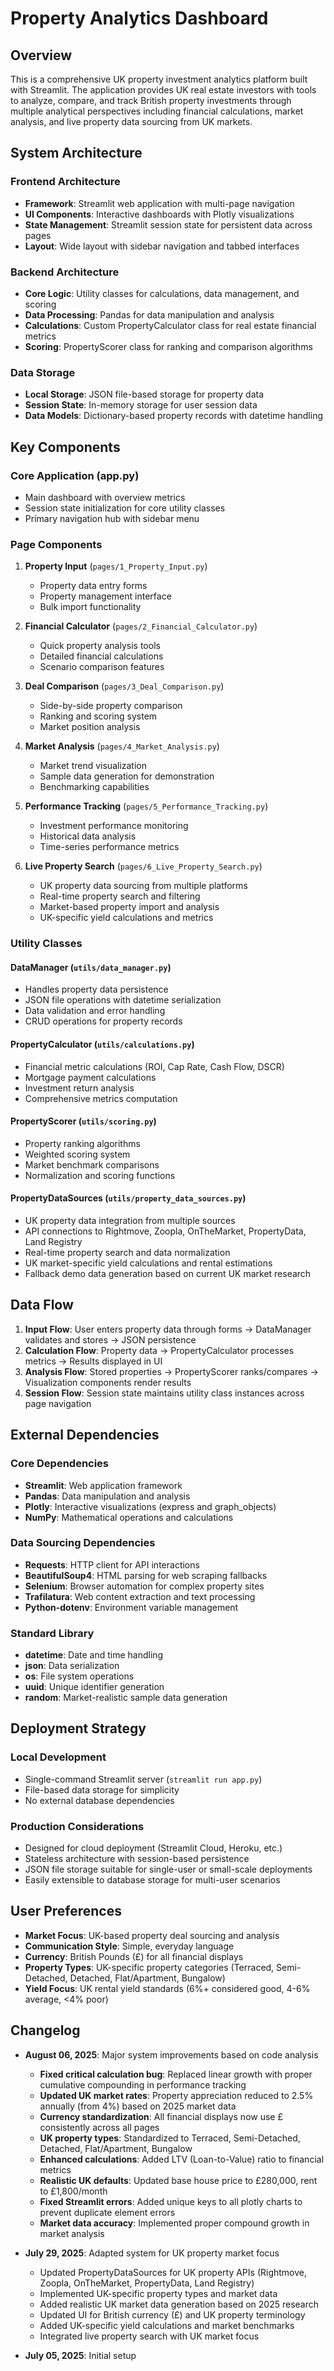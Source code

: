 # Property Analytics Dashboard

## Overview

This is a comprehensive UK property investment analytics platform built with Streamlit. The application provides UK real estate investors with tools to analyze, compare, and track British property investments through multiple analytical perspectives including financial calculations, market analysis, and live property data sourcing from UK markets.

## System Architecture

### Frontend Architecture
- **Framework**: Streamlit web application with multi-page navigation
- **UI Components**: Interactive dashboards with Plotly visualizations
- **State Management**: Streamlit session state for persistent data across pages
- **Layout**: Wide layout with sidebar navigation and tabbed interfaces

### Backend Architecture
- **Core Logic**: Utility classes for calculations, data management, and scoring
- **Data Processing**: Pandas for data manipulation and analysis
- **Calculations**: Custom PropertyCalculator class for real estate financial metrics
- **Scoring**: PropertyScorer class for ranking and comparison algorithms

### Data Storage
- **Local Storage**: JSON file-based storage for property data
- **Session State**: In-memory storage for user session data
- **Data Models**: Dictionary-based property records with datetime handling

## Key Components

### Core Application (app.py)
- Main dashboard with overview metrics
- Session state initialization for core utility classes
- Primary navigation hub with sidebar menu

### Page Components
1. **Property Input** (`pages/1_Property_Input.py`)
   - Property data entry forms
   - Property management interface
   - Bulk import functionality

2. **Financial Calculator** (`pages/2_Financial_Calculator.py`)
   - Quick property analysis tools
   - Detailed financial calculations
   - Scenario comparison features

3. **Deal Comparison** (`pages/3_Deal_Comparison.py`)
   - Side-by-side property comparison
   - Ranking and scoring system
   - Market position analysis

4. **Market Analysis** (`pages/4_Market_Analysis.py`)
   - Market trend visualization
   - Sample data generation for demonstration
   - Benchmarking capabilities

5. **Performance Tracking** (`pages/5_Performance_Tracking.py`)
   - Investment performance monitoring
   - Historical data analysis
   - Time-series performance metrics

6. **Live Property Search** (`pages/6_Live_Property_Search.py`)
   - UK property data sourcing from multiple platforms
   - Real-time property search and filtering
   - Market-based property import and analysis
   - UK-specific yield calculations and metrics

### Utility Classes

#### DataManager (`utils/data_manager.py`)
- Handles property data persistence
- JSON file operations with datetime serialization
- Data validation and error handling
- CRUD operations for property records

#### PropertyCalculator (`utils/calculations.py`)
- Financial metric calculations (ROI, Cap Rate, Cash Flow, DSCR)
- Mortgage payment calculations
- Investment return analysis
- Comprehensive metrics computation

#### PropertyScorer (`utils/scoring.py`)
- Property ranking algorithms
- Weighted scoring system
- Market benchmark comparisons
- Normalization and scoring functions

#### PropertyDataSources (`utils/property_data_sources.py`)
- UK property data integration from multiple sources
- API connections to Rightmove, Zoopla, OnTheMarket, PropertyData, Land Registry
- Real-time property search and data normalization
- UK market-specific yield calculations and rental estimations
- Fallback demo data generation based on current UK market research

## Data Flow

1. **Input Flow**: User enters property data through forms → DataManager validates and stores → JSON persistence
2. **Calculation Flow**: Property data → PropertyCalculator processes metrics → Results displayed in UI
3. **Analysis Flow**: Stored properties → PropertyScorer ranks/compares → Visualization components render results
4. **Session Flow**: Session state maintains utility class instances across page navigation

## External Dependencies

### Core Dependencies
- **Streamlit**: Web application framework
- **Pandas**: Data manipulation and analysis
- **Plotly**: Interactive visualizations (express and graph_objects)
- **NumPy**: Mathematical operations and calculations

### Data Sourcing Dependencies
- **Requests**: HTTP client for API interactions
- **BeautifulSoup4**: HTML parsing for web scraping fallbacks
- **Selenium**: Browser automation for complex property sites
- **Trafilatura**: Web content extraction and text processing
- **Python-dotenv**: Environment variable management

### Standard Library
- **datetime**: Date and time handling
- **json**: Data serialization
- **os**: File system operations
- **uuid**: Unique identifier generation
- **random**: Market-realistic sample data generation

## Deployment Strategy

### Local Development
- Single-command Streamlit server (`streamlit run app.py`)
- File-based data storage for simplicity
- No external database dependencies

### Production Considerations
- Designed for cloud deployment (Streamlit Cloud, Heroku, etc.)
- Stateless architecture with session-based persistence
- JSON file storage suitable for single-user or small-scale deployments
- Easily extensible to database storage for multi-user scenarios

## User Preferences

- **Market Focus**: UK-based property deal sourcing and analysis
- **Communication Style**: Simple, everyday language
- **Currency**: British Pounds (£) for all financial displays
- **Property Types**: UK-specific property categories (Terraced, Semi-Detached, Detached, Flat/Apartment, Bungalow)
- **Yield Focus**: UK rental yield standards (6%+ considered good, 4-6% average, <4% poor)

## Changelog

- **August 06, 2025**: Major system improvements based on code analysis
  - **Fixed critical calculation bug**: Replaced linear growth with proper cumulative compounding in performance tracking
  - **Updated UK market rates**: Property appreciation reduced to 2.5% annually (from 4%) based on 2025 market data
  - **Currency standardization**: All financial displays now use £ consistently across all pages
  - **UK property types**: Standardized to Terraced, Semi-Detached, Detached, Flat/Apartment, Bungalow
  - **Enhanced calculations**: Added LTV (Loan-to-Value) ratio to financial metrics
  - **Realistic UK defaults**: Updated base house price to £280,000, rent to £1,800/month
  - **Fixed Streamlit errors**: Added unique keys to all plotly charts to prevent duplicate element errors
  - **Market data accuracy**: Implemented proper compound growth in market analysis

- **July 29, 2025**: Adapted system for UK property market focus
  - Updated PropertyDataSources for UK property APIs (Rightmove, Zoopla, OnTheMarket, PropertyData, Land Registry)
  - Implemented UK-specific property types and market data
  - Added realistic UK market data generation based on 2025 research
  - Updated UI for British currency (£) and UK property terminology
  - Added UK-specific yield calculations and market benchmarks
  - Integrated live property search with UK market focus

- **July 05, 2025**: Initial setup